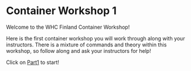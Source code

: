# Container Workshop 1

Welcome to the WHC Finland Container Workshop! 

Here is the first container workshop you will work through along with your instructors. There is a mixture of commands
and theory within this workshop, so follow along and ask your instructors for help!

Click on [Part1](https://github.com/nishalad95/WHCHelsinkiWorkshop/blob/master/ContainerWorkshop/Part1.md) to start!
